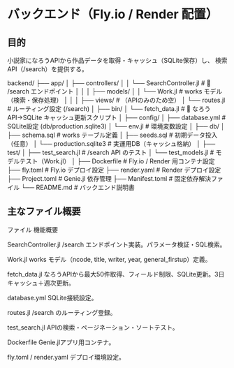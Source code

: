 # バックエンド（Fly.io / Render 配置）
## 目的
 小説家になろうAPIから作品データを取得・キャッシュ（SQLite保存）し、
 検索API（/search）を提供する。

backend/
├── app/
│   ├── controllers/
│   │   └── SearchController.jl    # 🔹 /search エンドポイント
│   │
│   ├── models/
│   │   └── Work.jl                # works モデル（検索・保存処理）
│   │
│   ├── views/                     # （APIのみのため空）
│   └── routes.jl                  # ルーティング設定 (/search)
│
├── bin/
│   └── fetch_data.jl              # 🔹 なろうAPI→SQLite キャッシュ更新スクリプト
│
├── config/
│   ├── database.yml               # SQLite設定 (db/production.sqlite3)
│   └── env.jl                     # 環境変数設定
│
├── db/
│   ├── schema.sql                 # works テーブル定義
│   ├── seeds.sql                  # 初期データ投入（任意）
│   └── production.sqlite3         # 実運用DB（キャッシュ格納）
│
├── test/
│   ├── test_search.jl             # /search API のテスト
│   └── test_models.jl             # モデルテスト（Work.jl）
│
├── Dockerfile                     # Fly.io / Render 用コンテナ設定
├── fly.toml                       # Fly.io デプロイ設定
├── render.yaml                    # Render デプロイ設定
├── Project.toml                   # Genie.jl 依存管理
├── Manifest.toml                  # 固定依存解決ファイル
└── README.md                      # バックエンド説明書

## 主なファイル概要
ファイル
	機能概要
    
SearchController.jl
	/search エンドポイント実装。パラメータ検証・SQL検索。

Work.jl
	works モデル（ncode, title, writer, year, general_firstup）定義。

fetch_data.jl
	なろうAPIから最大50件取得、フィールド制限、SQLite更新。3日キャッシュ＋週次更新。

database.yml
	SQLite接続設定。

routes.jl
	/search のルーティング登録。

test_search.jl
	APIの検索・ページネーション・ソートテスト。

Dockerfile
	Genie.jlアプリ用コンテナ。

fly.toml / render.yaml
	デプロイ環境設定。


